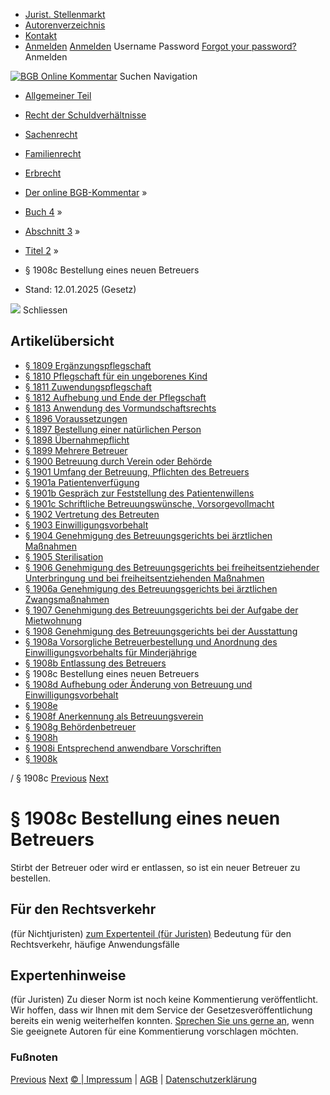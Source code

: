   * [Jurist. Stellenmarkt](https://bgb.kommentar.de/Buch-4/Abschnitt-3/Titel-2/</job-board> "Jurist. Stellenmarkt")
  * [Autorenverzeichnis](https://bgb.kommentar.de/Buch-4/Abschnitt-3/Titel-2/</Autorenverzeichnis> "Autorenverzeichnis")
  * [Kontakt](https://bgb.kommentar.de/Buch-4/Abschnitt-3/Titel-2/</Kontakt>)
  * [Anmelden](https://bgb.kommentar.de/Buch-4/Abschnitt-3/Titel-2/<#login> "show login form") [Anmelden](https://bgb.kommentar.de/Buch-4/Abschnitt-3/Titel-2/<#> "hide login form") Username Password
[Forgot your password?](https://bgb.kommentar.de/Buch-4/Abschnitt-3/Titel-2/</user/forgotpassword>) Anmelden 


[![BGB Online Kommentar](https://bgb.kommentar.de/extension/bgb/design/bgb/images/logo.png)](https://bgb.kommentar.de/Buch-4/Abschnitt-3/Titel-2/</> "BGB Online Kommentar")
Suchen
Navigation
  * [Allgemeiner Teil](https://bgb.kommentar.de/Buch-4/Abschnitt-3/Titel-2/</Buch-1>)
  * [Recht der Schuldverhältnisse](https://bgb.kommentar.de/Buch-4/Abschnitt-3/Titel-2/</Buch-2>)
  * [Sachenrecht](https://bgb.kommentar.de/Buch-4/Abschnitt-3/Titel-2/</Buch-3>)
  * [Familienrecht](https://bgb.kommentar.de/Buch-4/Abschnitt-3/Titel-2/</Buch-4>)
  * [Erbrecht](https://bgb.kommentar.de/Buch-4/Abschnitt-3/Titel-2/</Buch-5>)


  * [Der online BGB-Kommentar](https://bgb.kommentar.de/Buch-4/Abschnitt-3/Titel-2/</>) »
  * [Buch 4](https://bgb.kommentar.de/Buch-4/Abschnitt-3/Titel-2/</Buch-4>) »
  * [Abschnitt 3](https://bgb.kommentar.de/Buch-4/Abschnitt-3/Titel-2/</Buch-4/Abschnitt-3>) »
  * [Titel 2](https://bgb.kommentar.de/Buch-4/Abschnitt-3/Titel-2/</Buch-4/Abschnitt-3/Titel-2>) »
  * § 1908c Bestellung eines neuen Betreuers 
  * Stand: 12.01.2025 (Gesetz) 


![](https://vg01.met.vgwort.de/na/1c9909529ead4f509072c06d9081a7d5)
Schliessen 
## Artikelübersicht
  * [ § 1809 Ergänzungspflegschaft ](https://bgb.kommentar.de/Buch-4/Abschnitt-3/Titel-2/</Buch-4/Abschnitt-3/Titel-2/Ergaenzungspflegschaft>)
  * [ § 1810 Pflegschaft für ein ungeborenes Kind ](https://bgb.kommentar.de/Buch-4/Abschnitt-3/Titel-2/</Buch-4/Abschnitt-3/Titel-2/Pflegschaft-fuer-ein-ungeborenes-Kind>)
  * [ § 1811 Zuwendungspflegschaft ](https://bgb.kommentar.de/Buch-4/Abschnitt-3/Titel-2/</Buch-4/Abschnitt-3/Titel-2/Zuwendungspflegschaft>)
  * [ § 1812 Aufhebung und Ende der Pflegschaft ](https://bgb.kommentar.de/Buch-4/Abschnitt-3/Titel-2/</Buch-4/Abschnitt-3/Titel-2/Aufhebung-und-Ende-der-Pflegschaft>)
  * [ § 1813 Anwendung des Vormundschaftsrechts ](https://bgb.kommentar.de/Buch-4/Abschnitt-3/Titel-2/</Buch-4/Abschnitt-3/Titel-2/Anwendung-des-Vormundschaftsrechts>)
  * [ § 1896 Voraussetzungen ](https://bgb.kommentar.de/Buch-4/Abschnitt-3/Titel-2/</Buch-4/Abschnitt-3/Titel-2/Voraussetzungen>)
  * [ § 1897 Bestellung einer natürlichen Person ](https://bgb.kommentar.de/Buch-4/Abschnitt-3/Titel-2/</Buch-4/Abschnitt-3/Titel-2/Bestellung-einer-natuerlichen-Person>)
  * [ § 1898 Übernahmepflicht ](https://bgb.kommentar.de/Buch-4/Abschnitt-3/Titel-2/</Buch-4/Abschnitt-3/Titel-2/Uebernahmepflicht>)
  * [ § 1899 Mehrere Betreuer ](https://bgb.kommentar.de/Buch-4/Abschnitt-3/Titel-2/</Buch-4/Abschnitt-3/Titel-2/Mehrere-Betreuer>)
  * [ § 1900 Betreuung durch Verein oder Behörde ](https://bgb.kommentar.de/Buch-4/Abschnitt-3/Titel-2/</Buch-4/Abschnitt-3/Titel-2/Betreuung-durch-Verein-oder-Behoerde>)
  * [ § 1901 Umfang der Betreuung, Pflichten des Betreuers ](https://bgb.kommentar.de/Buch-4/Abschnitt-3/Titel-2/</Buch-4/Abschnitt-3/Titel-2/Umfang-der-Betreuung-Pflichten-des-Betreuers>)
  * [ § 1901a Patientenverfügung ](https://bgb.kommentar.de/Buch-4/Abschnitt-3/Titel-2/</Buch-4/Abschnitt-3/Titel-2/Patientenverfuegung>)
  * [ § 1901b Gespräch zur Feststellung des Patientenwillens ](https://bgb.kommentar.de/Buch-4/Abschnitt-3/Titel-2/</Buch-4/Abschnitt-3/Titel-2/Gespraech-zur-Feststellung-des-Patientenwillens>)
  * [ § 1901c Schriftliche Betreuungswünsche, Vorsorgevollmacht ](https://bgb.kommentar.de/Buch-4/Abschnitt-3/Titel-2/</Buch-4/Abschnitt-3/Titel-2/Schriftliche-Betreuungswuensche-Vorsorgevollmacht>)
  * [ § 1902 Vertretung des Betreuten ](https://bgb.kommentar.de/Buch-4/Abschnitt-3/Titel-2/</Buch-4/Abschnitt-3/Titel-2/Vertretung-des-Betreuten>)
  * [ § 1903 Einwilligungsvorbehalt ](https://bgb.kommentar.de/Buch-4/Abschnitt-3/Titel-2/</Buch-4/Abschnitt-3/Titel-2/Einwilligungsvorbehalt>)
  * [ § 1904 Genehmigung des Betreuungsgerichts bei ärztlichen Maßnahmen ](https://bgb.kommentar.de/Buch-4/Abschnitt-3/Titel-2/</Buch-4/Abschnitt-3/Titel-2/Genehmigung-des-Betreuungsgerichts-bei-aerztlichen-Massnahmen>)
  * [ § 1905 Sterilisation ](https://bgb.kommentar.de/Buch-4/Abschnitt-3/Titel-2/</Buch-4/Abschnitt-3/Titel-2/Sterilisation>)
  * [ § 1906 Genehmigung des Betreuungsgerichts bei freiheitsentziehender Unterbringung und bei freiheitsentziehenden Maßnahmen ](https://bgb.kommentar.de/Buch-4/Abschnitt-3/Titel-2/</Buch-4/Abschnitt-3/Titel-2/Genehmigung-des-Betreuungsgerichts-bei-freiheitsentziehender-Unterbringung-und-bei-freiheitsentziehenden-Massnahmen>)
  * [ § 1906a Genehmigung des Betreuungsgerichts bei ärztlichen Zwangsmaßnahmen ](https://bgb.kommentar.de/Buch-4/Abschnitt-3/Titel-2/</Buch-4/Abschnitt-3/Titel-2/Genehmigung-des-Betreuungsgerichts-bei-aerztlichen-Zwangsmassnahmen>)
  * [ § 1907 Genehmigung des Betreuungsgerichts bei der Aufgabe der Mietwohnung ](https://bgb.kommentar.de/Buch-4/Abschnitt-3/Titel-2/</Buch-4/Abschnitt-3/Titel-2/Genehmigung-des-Betreuungsgerichts-bei-der-Aufgabe-der-Mietwohnung>)
  * [ § 1908 Genehmigung des Betreuungsgerichts bei der Ausstattung ](https://bgb.kommentar.de/Buch-4/Abschnitt-3/Titel-2/</Buch-4/Abschnitt-3/Titel-2/Genehmigung-des-Betreuungsgerichts-bei-der-Ausstattung>)
  * [ § 1908a Vorsorgliche Betreuerbestellung und Anordnung des Einwilligungsvorbehalts für Minderjährige ](https://bgb.kommentar.de/Buch-4/Abschnitt-3/Titel-2/</Buch-4/Abschnitt-3/Titel-2/Vorsorgliche-Betreuerbestellung-und-Anordnung-des-Einwilligungsvorbehalts-fuer-Minderjaehrige>)
  * [ § 1908b Entlassung des Betreuers ](https://bgb.kommentar.de/Buch-4/Abschnitt-3/Titel-2/</Buch-4/Abschnitt-3/Titel-2/Entlassung-des-Betreuers>)
  * § 1908c Bestellung eines neuen Betreuers 
  * [ § 1908d Aufhebung oder Änderung von Betreuung und Einwilligungsvorbehalt ](https://bgb.kommentar.de/Buch-4/Abschnitt-3/Titel-2/</Buch-4/Abschnitt-3/Titel-2/Aufhebung-oder-Aenderung-von-Betreuung-und-Einwilligungsvorbehalt>)
  * [ § 1908e ](https://bgb.kommentar.de/Buch-4/Abschnitt-3/Titel-2/</Buch-4/Abschnitt-3/Titel-2/node_2322>)
  * [ § 1908f Anerkennung als Betreuungsverein ](https://bgb.kommentar.de/Buch-4/Abschnitt-3/Titel-2/</Buch-4/Abschnitt-3/Titel-2/Anerkennung-als-Betreuungsverein>)
  * [ § 1908g Behördenbetreuer ](https://bgb.kommentar.de/Buch-4/Abschnitt-3/Titel-2/</Buch-4/Abschnitt-3/Titel-2/Behoerdenbetreuer>)
  * [ § 1908h ](https://bgb.kommentar.de/Buch-4/Abschnitt-3/Titel-2/</Buch-4/Abschnitt-3/Titel-2/node_2325>)
  * [ § 1908i Entsprechend anwendbare Vorschriften ](https://bgb.kommentar.de/Buch-4/Abschnitt-3/Titel-2/</Buch-4/Abschnitt-3/Titel-2/Entsprechend-anwendbare-Vorschriften>)
  * [ § 1908k ](https://bgb.kommentar.de/Buch-4/Abschnitt-3/Titel-2/</Buch-4/Abschnitt-3/Titel-2/node_2327>)


/ § 1908c 
[Previous](https://bgb.kommentar.de/Buch-4/Abschnitt-3/Titel-2/</Buch-4/Abschnitt-3/Titel-2/Entlassung-des-Betreuers> "§ 1908b Entlassung des Betreuers") [Next](https://bgb.kommentar.de/Buch-4/Abschnitt-3/Titel-2/</Buch-4/Abschnitt-3/Titel-2/Aufhebung-oder-Aenderung-von-Betreuung-und-Einwilligungsvorbehalt> "§ 1908d Aufhebung oder Änderung von Betreuung und Einwilligungsvorbehalt")
# § 1908c Bestellung eines neuen Betreuers
Stirbt der Betreuer oder wird er entlassen, so ist ein neuer Betreuer zu bestellen.
## Für den Rechtsverkehr 
(für Nichtjuristen)
[zum Expertenteil (für Juristen)](https://bgb.kommentar.de/Buch-4/Abschnitt-3/Titel-2/<#expertenhinweise>)
Bedeutung für den Rechtsverkehr, häufige Anwendungsfälle
## Expertenhinweise
(für Juristen)
Zu dieser Norm ist noch keine Kommentierung veröffentlicht. Wir hoffen, dass wir Ihnen mit dem Service der Gesetzesveröffentlichung bereits ein wenig weiterhelfen konnten. [Sprechen Sie uns gerne an](https://bgb.kommentar.de/Buch-4/Abschnitt-3/Titel-2/</Kontakt>), wenn Sie geeignete Autoren für eine Kommentierung vorschlagen möchten. 
### Fußnoten
[Previous](https://bgb.kommentar.de/Buch-4/Abschnitt-3/Titel-2/</Buch-4/Abschnitt-3/Titel-2/Entlassung-des-Betreuers> "§ 1908b Entlassung des Betreuers") [Next](https://bgb.kommentar.de/Buch-4/Abschnitt-3/Titel-2/</Buch-4/Abschnitt-3/Titel-2/Aufhebung-oder-Aenderung-von-Betreuung-und-Einwilligungsvorbehalt> "§ 1908d Aufhebung oder Änderung von Betreuung und Einwilligungsvorbehalt")
[© | Impressum](https://bgb.kommentar.de/Buch-4/Abschnitt-3/Titel-2/</Kontakt>) | [AGB](https://bgb.kommentar.de/Buch-4/Abschnitt-3/Titel-2/</AGB>) | [Datenschutzerklärung](https://bgb.kommentar.de/Buch-4/Abschnitt-3/Titel-2/</Datenschutzerklaerung-fuer-Leser>)
